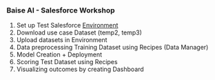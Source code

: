 ### Baise AI - Salesforce Workshop

1. Set up Test Salesforce [Environment](https://trailhead.salesforce.com/promo/orgs/analytics-de)
2. Download use case Dataset (temp2, temp3)
3. Upload datasets in Environment 
4. Data preprocessing Training Dataset using Recipes (Data Manager)
5. Model Creation + Deployment
6. Scoring Test Dataset using Recipes
7. Visualizing outcomes by creating Dashboard
